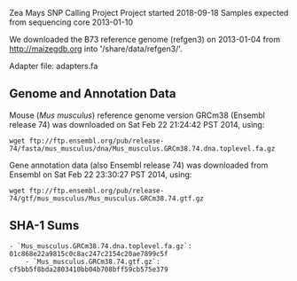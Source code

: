 Zea Mays SNP Calling Project
Project started 2018-09-18
Samples expected from sequencing core 2013-01-10



We downloaded the B73 reference genome (refgen3) on 2013-01-04 from http://maizegdb.org into '/share/data/refgen3/'.

Adapter file: adapters.fa

## Genome and Annotation Data

Mouse (*Mus musculus*) reference genome version GRCm38 (Ensembl
release 74) was downloaded on Sat Feb 22 21:24:42 PST 2014, using:

	wget ftp://ftp.ensembl.org/pub/release-74/fasta/mus_musculus/dna/Mus_musculus.GRCm38.74.dna.toplevel.fa.gz

Gene annotation data (also Ensembl release 74) was downloaded from Ensembl on
Sat Feb 22 23:30:27 PST 2014, using:

	wget ftp://ftp.ensembl.org/pub/release-74/gtf/mus_musculus/Mus_musculus.GRCm38.74.gtf.gz
    
## SHA-1 Sums

	- `Mus_musculus.GRCm38.74.dna.toplevel.fa.gz`: 01c868e22a9815c0c8ac247c2154c20ae7899c5f
        - `Mus_musculus.GRCm38.74.gtf.gz`: cf5bb5f8bda2803410bb04b708bff59cb575e379
